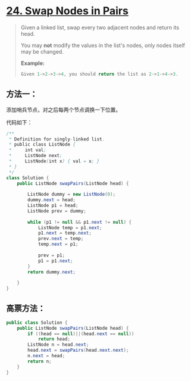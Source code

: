 # [24. Swap Nodes in Pairs][1]

> Given a linked list, swap every two adjacent nodes and return its head.
>
> You may **not** modify the values in the list's nodes, only nodes itself may be changed.
>
>  
>
> **Example:**
>
> ```java
> Given 1->2->3->4, you should return the list as 2->1->4->3.
> ```



## 方法一：

添加哨兵节点，对之后每两个节点调换一下位置。



代码如下：

```java
/**
 * Definition for singly-linked list.
 * public class ListNode {
 *     int val;
 *     ListNode next;
 *     ListNode(int x) { val = x; }
 * }
 */
class Solution {
    public ListNode swapPairs(ListNode head) {
        
        ListNode dummy = new ListNode(0);
        dummy.next = head;
        ListNode p1 = head;
        ListNode prev = dummy;
        
        while (p1 != null && p1.next != null) {
            ListNode temp = p1.next;
            p1.next = temp.next;
            prev.next = temp;
            temp.next = p1; 
            
            prev = p1;
            p1 = p1.next;
        }
        return dummy.next;
        
    }
}
```



## 高票方法：

```java
public class Solution {
    public ListNode swapPairs(ListNode head) {
        if ((head == null)||(head.next == null))
            return head;
        ListNode n = head.next;
        head.next = swapPairs(head.next.next);
        n.next = head;
        return n;
    }
}
```







[1]: https://leetcode.com/problems/swap-nodes-in-pairs/